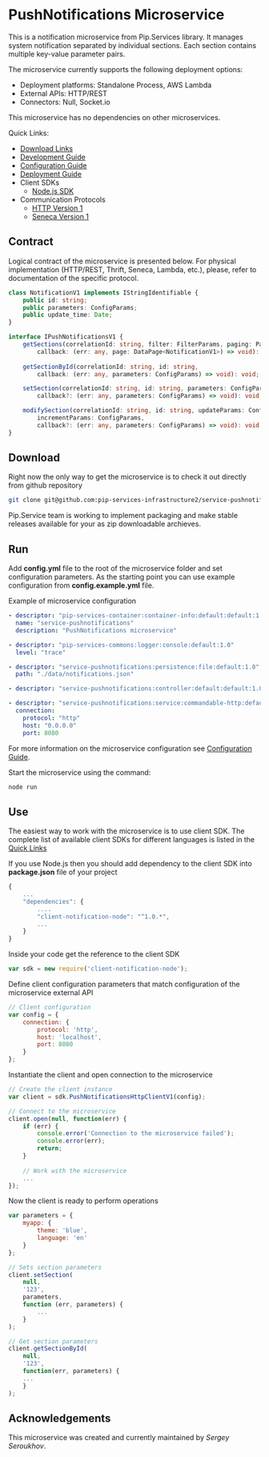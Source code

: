 # PushNotifications Microservice

This is a notification microservice from Pip.Services library. 
It manages system notification separated by individual sections.
Each section contains multiple key-value parameter pairs. 

The microservice currently supports the following deployment options:
* Deployment platforms: Standalone Process, AWS Lambda
* External APIs: HTTP/REST
* Connectors: Null, Socket.io

This microservice has no dependencies on other microservices.

<a name="links"></a> Quick Links:

* [Download Links](doc/Downloads.md)
* [Development Guide](doc/Development.md)
* [Configuration Guide](doc/Configuration.md)
* [Deployment Guide](doc/Deployment.md)
* Client SDKs
  - [Node.js SDK](https://github.com/pip-services-infrastructure2/client-notification-node)
* Communication Protocols
  - [HTTP Version 1](doc/HttpProtocolV1.md)
  - [Seneca Version 1](doc/SenecaProtocolV1.md)

## Contract

Logical contract of the microservice is presented below. For physical implementation (HTTP/REST, Thrift, Seneca, Lambda, etc.),
please, refer to documentation of the specific protocol.

```typescript
class NotificationV1 implements IStringIdentifiable {
    public id: string;
    public parameters: ConfigParams;
    public update_time: Date;
}

interface IPushNotificationsV1 {
    getSections(correlationId: string, filter: FilterParams, paging: PagingParams, 
        callback: (err: any, page: DataPage<NotificationV1>) => void): void;
    
    getSectionById(correlationId: string, id: string, 
        callback: (err: any, parameters: ConfigParams) => void): void;

    setSection(correlationId: string, id: string, parameters: ConfigParams,
        callback?: (err: any, parameters: ConfigParams) => void): void;

    modifySection(correlationId: string, id: string, updateParams: ConfigParams, 
        incrementParams: ConfigParams,
        callback?: (err: any, parameters: ConfigParams) => void): void;
}
```

## Download

Right now the only way to get the microservice is to check it out directly from github repository
```bash
git clone git@github.com:pip-services-infrastructure2/service-pushnotifications-node.git
```

Pip.Service team is working to implement packaging and make stable releases available for your 
as zip downloadable archieves.

## Run

Add **config.yml** file to the root of the microservice folder and set configuration parameters.
As the starting point you can use example configuration from **config.example.yml** file. 

Example of microservice configuration
```yaml
- descriptor: "pip-services-container:container-info:default:default:1.0"
  name: "service-pushnotifications"
  description: "PushNotifications microservice"

- descriptor: "pip-services-commons:logger:console:default:1.0"
  level: "trace"

- descriptor: "service-pushnotifications:persistence:file:default:1.0"
  path: "./data/notifications.json"

- descriptor: "service-pushnotifications:controller:default:default:1.0"

- descriptor: "service-pushnotifications:service:commandable-http:default:1.0"
  connection:
    protocol: "http"
    host: "0.0.0.0"
    port: 8080
```
 
For more information on the microservice configuration see [Configuration Guide](Configuration.md).

Start the microservice using the command:
```bash
node run
```

## Use

The easiest way to work with the microservice is to use client SDK. 
The complete list of available client SDKs for different languages is listed in the [Quick Links](#links)

If you use Node.js then you should add dependency to the client SDK into **package.json** file of your project
```javascript
{
    ...
    "dependencies": {
        ....
        "client-notification-node": "^1.0.*",
        ...
    }
}
```

Inside your code get the reference to the client SDK
```javascript
var sdk = new require('client-notification-node');
```

Define client configuration parameters that match configuration of the microservice external API
```javascript
// Client configuration
var config = {
    connection: {
        protocol: 'http',
        host: 'localhost', 
        port: 8080
    }
};
```

Instantiate the client and open connection to the microservice
```javascript
// Create the client instance
var client = sdk.PushNotificationsHttpClientV1(config);

// Connect to the microservice
client.open(null, function(err) {
    if (err) {
        console.error('Connection to the microservice failed');
        console.error(err);
        return;
    }
    
    // Work with the microservice
    ...
});
```

Now the client is ready to perform operations
```javascript
var parameters = {
    myapp: {
        theme: 'blue',
        language: 'en'
    }
};

// Sets section parameters
client.setSection(
    null,
    '123',
    parameters,
    function (err, parameters) {
        ...
    }
);
```

```javascript
// Get section parameters
client.getSectionById(
    null,
    '123',
    function(err, parameters) {
    ...    
    }
);
```    

## Acknowledgements

This microservice was created and currently maintained by *Sergey Seroukhov*.

